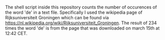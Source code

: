 The shell script inside this repository counts the number of occurences of the word 'de' in a text file. Specifically I used the wikipedia page of Rijksuniversiteit Groningen which can be found via https://nl.wikipedia.org/wiki/Rijksuniversiteit_Groningen. The result of 234 times the word 'de' is from the page that was downloaded on march 15th at 12:42 CET. 
